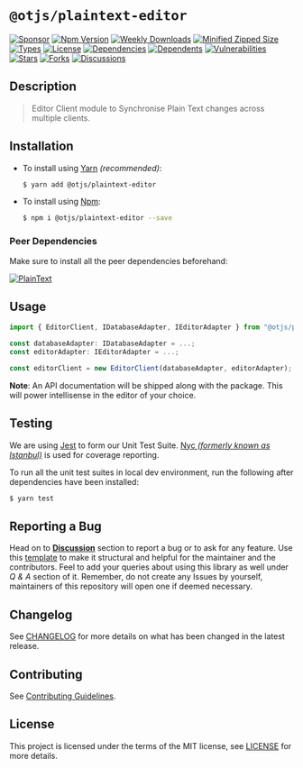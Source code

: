 # `@otjs/plaintext-editor`

[![Sponsor](https://img.shields.io/badge/sponsor-30363D?style=for-the-badge&logo=GitHub-Sponsors&logoColor=#white)](https://github.com/sponsors/Progyan1997)
[![Npm Version](https://img.shields.io/npm/v/@otjs/plaintext-editor?style=for-the-badge)](https://www.npmjs.com/package/@otjs/plaintext-editor)
[![Weekly Downloads](https://img.shields.io/npm/dw/@otjs/plaintext-editor?style=for-the-badge)](https://www.npmjs.com/package/@otjs/plaintext-editor)
[![Minified Zipped Size](https://img.shields.io/bundlephobia/minzip/@otjs/plaintext-editor?style=for-the-badge)](https://www.npmjs.com/package/@otjs/plaintext-editor)
[![Types](https://img.shields.io/npm/types/@otjs/plaintext-editor?style=for-the-badge)](https://www.npmjs.com/package/@otjs/plaintext-editor)
[![License](https://img.shields.io/npm/l/@otjs/plaintext-editor?style=for-the-badge)](https://github.com/Progyan1997/Operational-Transformation/blob/main/packages/plaintext-editor/LICENSE)
[![Dependencies](https://img.shields.io/librariesio/release/npm/@otjs/plaintext-editor?style=for-the-badge)](https://www.npmjs.com/package/@otjs/plaintext-editor)
[![Dependents](https://img.shields.io/librariesio/dependents/npm/@otjs/plaintext-editor?style=for-the-badge)](https://www.npmjs.com/package/@otjs/plaintext-editor)
[![Vulnerabilities](https://img.shields.io/snyk/vulnerabilities/npm/@otjs/plaintext-editor?style=for-the-badge)](https://github.com/Progyan1997/Operational-Transformation/blob/main/.github/SECURITY.md)
[![Stars](https://img.shields.io/github/stars/Progyan1997/Operational-Transformation?style=for-the-badge)](https://github.com/Progyan1997/Operational-Transformation/stargazers)
[![Forks](https://img.shields.io/github/forks/Progyan1997/Operational-Transformation?style=for-the-badge)](https://github.com/Progyan1997/Operational-Transformation/network/members)
[![Discussions](https://img.shields.io/github/discussions/Progyan1997/Operational-Transformation?style=for-the-badge)](https://github.com/Progyan1997/Operational-Transformation/discussions)

## Description

> Editor Client module to Synchronise Plain Text changes across multiple clients.

## Installation

- To install using [Yarn](https://yarnpkg.com) _(recommended)_:

  ```sh
  $ yarn add @otjs/plaintext-editor
  ```

- To install using [Npm](https://www.npmjs.com):

  ```sh
  $ npm i @otjs/plaintext-editor --save
  ```

### Peer Dependencies

Make sure to install all the peer dependencies beforehand:

[![PlainText](https://img.shields.io/npm/dependency-version/@otjs/plaintext-editor/peer/@otjs/plaintext?style=for-the-badge)](https://www.npmjs.com/package/@otjs/plaintext)

## Usage

```ts
import { EditorClient, IDatabaseAdapter, IEditorAdapter } from "@otjs/plaintext-editor";

const databaseAdapter: IDatabaseAdapter = ...;
const editorAdapter: IEditorAdapter = ...;

const editorClient = new EditorClient(databaseAdapter, editorAdapter);
```

**Note**: An API documentation will be shipped along with the package. This will power intellisense in the editor of your choice.

## Testing

We are using [Jest](https://jestjs.io) to form our Unit Test Suite. [Nyc _(formerly known as Istanbul)_](https://istanbul.js.org/) is used for coverage reporting.

To run all the unit test suites in local dev environment, run the following after dependencies have been installed:

```sh
$ yarn test
```

## Reporting a Bug

Head on to [**Discussion**](https://github.com/Progyan1997/Operational-Transformation/discussions) section to report a bug or to ask for any feature. Use this [template](https://github.com/Progyan1997/Operational-Transformation/discussions/30) to make it structural and helpful for the maintainer and the contributors. Feel to add your queries about using this library as well under _Q & A_ section of it. Remember, do not create any Issues by yourself, maintainers of this repository will open one if deemed necessary.

## Changelog

See [CHANGELOG](https://github.com/Progyan1997/Operational-Transformation/blob/main/CHANGELOG.md) for more details on what has been changed in the latest release.

## Contributing

See [Contributing Guidelines](https://github.com/Progyan1997/Operational-Transformation/blob/main/.github/CONTRIBUTING.md).

## License

This project is licensed under the terms of the MIT license, see [LICENSE](https://github.com/Progyan1997/Operational-Transformation/blob/main/packages/plaintext-editor/LICENSE) for more details.
